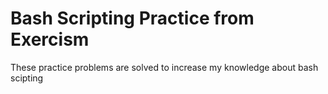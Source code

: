 # Bash Scripting Practice from Exercism
These practice problems are solved to increase my knowledge about bash scipting